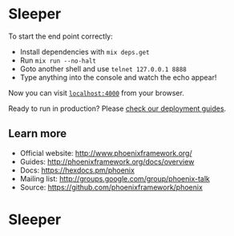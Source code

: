 # Sleeper

To start the end point correctly:

  * Install dependencies with `mix deps.get`
  * Run `mix run --no-halt`
  * Goto another shell and use `telnet 127.0.0.1 8888`
  * Type anything into the console and watch the echo appear!


Now you can visit [`localhost:4000`](http://localhost:4000) from your browser.

Ready to run in production? Please [check our deployment guides](http://www.phoenixframework.org/docs/deployment).

## Learn more

  * Official website: http://www.phoenixframework.org/
  * Guides: http://phoenixframework.org/docs/overview
  * Docs: https://hexdocs.pm/phoenix
  * Mailing list: http://groups.google.com/group/phoenix-talk
  * Source: https://github.com/phoenixframework/phoenix
# Sleeper
